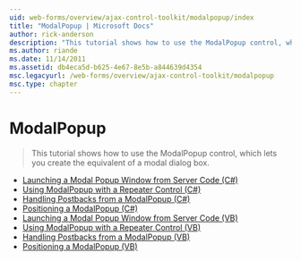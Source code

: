 ```yaml
---
uid: web-forms/overview/ajax-control-toolkit/modalpopup/index
title: "ModalPopup | Microsoft Docs"
author: rick-anderson
description: "This tutorial shows how to use the ModalPopup control, which lets you create the equivalent of a modal dialog box."
ms.author: riande
ms.date: 11/14/2011
ms.assetid: db4eca5d-b625-4e67-8e5b-a844639d4354
msc.legacyurl: /web-forms/overview/ajax-control-toolkit/modalpopup
msc.type: chapter
---
```

ModalPopup
====================
> This tutorial shows how to use the ModalPopup control, which lets you create the equivalent of a modal dialog box.


- [Launching a Modal Popup Window from Server Code (C#)](launching-a-modal-popup-window-from-server-code-cs.md)
- [Using ModalPopup with a Repeater Control (C#)](using-modalpopup-with-a-repeater-control-cs.md)
- [Handling Postbacks from a ModalPopup (C#)](handling-postbacks-from-a-modalpopup-cs.md)
- [Positioning a ModalPopup (C#)](positioning-a-modalpopup-cs.md)
- [Launching a Modal Popup Window from Server Code (VB)](launching-a-modal-popup-window-from-server-code-vb.md)
- [Using ModalPopup with a Repeater Control (VB)](using-modalpopup-with-a-repeater-control-vb.md)
- [Handling Postbacks from a ModalPopup (VB)](handling-postbacks-from-a-modalpopup-vb.md)
- [Positioning a ModalPopup (VB)](positioning-a-modalpopup-vb.md)

